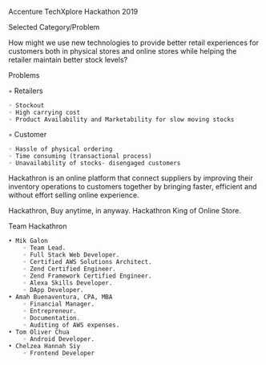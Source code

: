 Accenture TechXplore Hackathon 2019

Selected Category/Problem

How might we use new technologies to provide better retail experiences for customers both in physical stores and online stores while helping the retailer maintain better stock levels?

Problems

◦ Retailers 

    ◦ Stockout
    ◦ High carrying cost
    ◦ Product Availability and Marketability for slow moving stocks
    
◦ Customer

    ◦ Hassle of physical ordering
    ◦ Time consuming (transactional process)
    ◦ Unavailability of stocks- disengaged customers

Hackathron is an online platform that connect suppliers by improving their inventory operations to customers together by bringing faster, efficient and without effort selling online experience.

Hackathron, Buy anytime, in anyway. Hackathron King of Online Store.

Team Hackathron

    • Mik Galon
        ◦ Team Lead.
        ◦ Full Stack Web Developer.
        ◦ Certified AWS Solutions Architect.
        ◦ Zend Certified Engineer.
        ◦ Zend Framework Certified Engineer.
        ◦ Alexa Skills Developer.
        ◦ DApp Developer.
    • Amah Buenaventura, CPA, MBA
        ◦ Financial Manager.
        ◦ Entrepreneur.
        ◦ Documentation.
        ◦ Auditing of AWS expenses.    
    • Tom Oliver Chua
        ◦ Android Developer.
    • Chelzea Hannah Siy
        ◦ Frontend Developer
